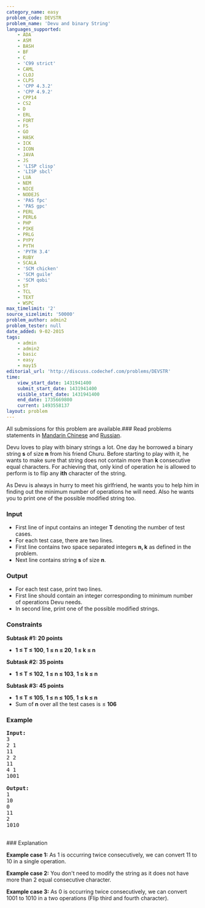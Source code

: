 ```yaml
---
category_name: easy
problem_code: DEVSTR
problem_name: 'Devu and binary String'
languages_supported:
    - ADA
    - ASM
    - BASH
    - BF
    - C
    - 'C99 strict'
    - CAML
    - CLOJ
    - CLPS
    - 'CPP 4.3.2'
    - 'CPP 4.9.2'
    - CPP14
    - CS2
    - D
    - ERL
    - FORT
    - FS
    - GO
    - HASK
    - ICK
    - ICON
    - JAVA
    - JS
    - 'LISP clisp'
    - 'LISP sbcl'
    - LUA
    - NEM
    - NICE
    - NODEJS
    - 'PAS fpc'
    - 'PAS gpc'
    - PERL
    - PERL6
    - PHP
    - PIKE
    - PRLG
    - PYPY
    - PYTH
    - 'PYTH 3.4'
    - RUBY
    - SCALA
    - 'SCM chicken'
    - 'SCM guile'
    - 'SCM qobi'
    - ST
    - TCL
    - TEXT
    - WSPC
max_timelimit: '2'
source_sizelimit: '50000'
problem_author: admin2
problem_tester: null
date_added: 9-02-2015
tags:
    - admin
    - admin2
    - basic
    - easy
    - may15
editorial_url: 'http://discuss.codechef.com/problems/DEVSTR'
time:
    view_start_date: 1431941400
    submit_start_date: 1431941400
    visible_start_date: 1431941400
    end_date: 1735669800
    current: 1493558137
layout: problem
---
```

All submissions for this problem are available.###  Read problems statements in [Mandarin Chinese](http://www.codechef.com/download/translated/MAY15/mandarin/DEVSTR.pdf) and [Russian](http://www.codechef.com/download/translated/MAY15/russian/DEVSTR.pdf).

 Devu loves to play with binary strings a lot. One day he borrowed a binary string **s** of size **n** from his friend Churu. Before starting to play with it, he wants to make sure that string does not contain more than  **k** consecutive equal characters. For achieving that, only kind of operation he is allowed to perform is to flip any **ith** character of the string.

As Devu is always in hurry to meet his girlfriend, he wants you to help him in finding out the minimum number of operations he will need. Also he wants you to print one of the possible modified string too.

### Input

- First line of input contains an integer **T** denoting the number of test cases.
- For each test case, there are two lines.
- First line contains two space separated integers **n, k** as defined in the problem.
- Next line contains string **s** of size **n**.

### Output

- For each test case, print two lines.
- First line should contain an integer corresponding to minimum number of operations Devu needs.
- In second line, print one of the possible modified strings.

### Constraints

**Subtask #1: 20 points**

- **1 ≤ T ≤ 100**, **1 ≤ n ≤ 20**, **1 ≤ k ≤ n**

**Subtask #2: 35 points**

- **1 ≤ T ≤ 102**, **1 ≤ n ≤ 103**, **1 ≤ k ≤ n**

**Subtask #3: 45 points**

- **1 ≤ T ≤ 105**, **1 ≤ n ≤ 105**, **1 ≤ k ≤ n**
- Sum of **n** over all the test cases is ≤ **106**

### Example

<pre><b>Input:</b>
3
2 1
11
2 2
11
4 1
1001

<b>Output:</b>
1
10
0
11
2
1010

</pre>### Explanation
**Example case 1:** As 1 is occurring twice consecutively, we can convert 11 to 10 in a single operation.

**Example case 2:** You don't need to modify the string as it does not have more than 2 equal consecutive character.

**Example case 3:** As 0 is occurring twice consecutively, we can convert 1001 to 1010 in a two operations (Flip third and fourth character).
